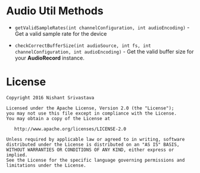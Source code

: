 # Audio Util Methods

+ `getValidSampleRates(int channelConfiguration, int audioEncoding)` - Get a valid sample rate for the device

+ `checkCorrectBufferSize(int audioSource, int fs, int channelConfiguration, int audioEncoding)` - Get the valid buffer size for your **AudioRecord** instance.




License
=======

    Copyright 2016 Nishant Srivastava

    Licensed under the Apache License, Version 2.0 (the "License");
    you may not use this file except in compliance with the License.
    You may obtain a copy of the License at

       http://www.apache.org/licenses/LICENSE-2.0

    Unless required by applicable law or agreed to in writing, software
    distributed under the License is distributed on an "AS IS" BASIS,
    WITHOUT WARRANTIES OR CONDITIONS OF ANY KIND, either express or implied.
    See the License for the specific language governing permissions and
    limitations under the License.